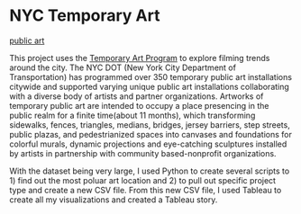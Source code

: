 # NYC Temporary Art

[public art](https://user-images.githubusercontent.com/25216417/150772075-37c5a91d-0ef1-43c4-bb84-745cccfd4d2c.jpg)

This project uses the [Temporary Art Program](https://data.cityofnewyork.us/Transportation/Temporary-Art-Program/3r2x-bnmj) to explore filming trends around the city. The NYC DOT (New York City Department of Transportation) has programmed over 350 temporary public art installations citywide and supported varying unique public art installations collaborating with a diverse body of artists and partner organizations. Artworks of temporary public art are intended to occupy a place presencing in the public realm for a finite time(about 11 months), which transforming sidewalks, fences, triangles, medians, bridges, jersey barriers, step streets, public plazas, and pedestrianized spaces into canvases and foundations for colorful murals, dynamic projections and eye-catching sculptures installed by artists in partnership with community based-nonprofit organizations. 

With the dataset being very large, I used Python to create several scripts to 1) find out the most poluar art location and 2) to pull out specific project type  and create a new CSV file. From this new CSV file, I used Tableau to create all my visualizations and created a Tableau story. 

